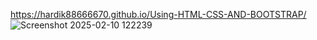  https://hardik88666670.github.io/Using-HTML-CSS-AND-BOOTSTRAP/
![Screenshot 2025-02-10 122239](https://github.com/user-attachments/assets/cf278825-138a-49db-851f-9cb1228b5a10)

  
